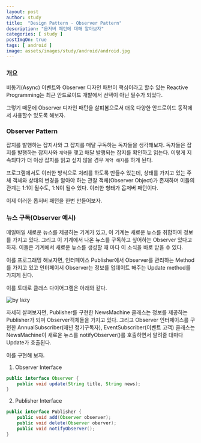 ```yaml
---
layout: post
author: study
title:  "Design Pattern - Observer Pattern"
description: "옵저버 패턴에 대해 알아보자"
categories: [ study ]
postImgOn: true
tags: [ android ]
image: assets/images/study/android/android.jpg
---
```



### 개요

비동기(Async) 이벤트와 Observer 디자인 패턴이 핵심이라고 할수 있는 Reactive Programming는 최근 안드로이드 개발에서 선택이 아닌 필수가 되었다.

그렇기 때문에 Observer 디자인 패턴을 살펴봄으로서 더욱 다양한 안드로이드 동작에서 사용할수 있도록 해보자.

### Observer Pattern

잡지를 발행하는 잡지사와 그 잡지를 매달 구독하는 독자들을 생각해보자.
독자들은 잡지를 발행하는 잡지사와 `계약`을 맺고 매달 발행되는 잡지를 확인하고 읽는다. 이렇게 지속되다가 더 이상 잡지를 읽고 싶지 않을 경우 `계약 해지`를 하게 된다.

프로그램에서도 이러한 방식으로 처리를 하도록 만들수 있는데, 상태를 가지고 있는 주체 객체와 상태의 변경을 알아야 하는 관찰 객체(Observer Object)가 존재하며 이들의 관계는 1:1이 될수도, 1:N이 될수 있다. 이러한 형태가 옵저버 패턴이다.

이제 이러한 옵저버 패턴을 한번 만들어보자.


### 뉴스 구독(Observer 예시)

매일매일 새로운 뉴스를 제공하는 기계가 있고, 이 기계는 새로운 뉴스를 취합하여 정보를 가지고 있다. 그리고 이 기계에서 나온 뉴스를 구독하고 싶어하는 Observer 있다고 하자. 이들은 기계에서 새로운 뉴스를 생성할 때 마다 이 소식을 바로 받을 수 있다.

이를 프로그래밍 해보자면, 인터페이스 Publisher에서 Observer를 관리하는 Method를 가지고 있고 인터페이서 Observer는 정보를 업데이트 해주는 Update method를 가지게 된다.

이를 토대로 클래스 다이어그램은 아래와 같다.

<div class="card h-100 my-u-padding"><div class="insertcover"><div class=""><img class="inserturl" src="{{ site.baseurl }}/assets/images/study/android/observerpattern.jpg" alt="by lazy"/></div></div></div>


자세히 살펴보자면,
Publisher를 구현한 NewsMachine 클래스는 정보를 제공하는 Publisher가 되며 Observer객체들을 가지고 있다. 그리고 Observer 인터페이스를 구현한 AnnualSubscriber(매년 정기구독자), EventSubscriber(이벤트 고객) 클래스는 NewsMachine이 새로운 뉴스를 notifyObserver()를 호출하면서 알려줄 대마다 Update가 호출된다.

이를 구현해 보자.

1. Observer Interface

``` java
public interface Observer {
    public void update(String title, String news);
}
```


2. Publisher Interface

```java
public interface Publisher {
    public void add(Observer observer);
    public void delete(Observer oberver);
    public void notifyObserver();
}
```








